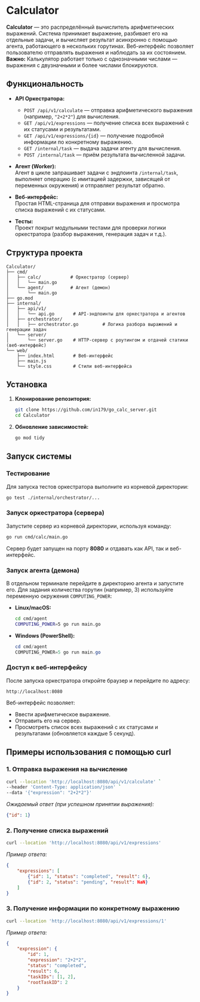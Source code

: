 # Calculator

**Calculator** — это распределённый вычислитель арифметических выражений. Система принимает выражение, разбивает его на отдельные задачи, и вычисляет результат асинхронно с помощью агента, работающего в нескольких горутинах. Веб-интерфейс позволяет пользователю отправлять выражения и наблюдать за их состоянием.  
**Важно:** Калькулятор работает только с однозначными числами — выражения с двузначными и более числами блокируются.

## Функциональность

- **API Оркестратора:**
  - `POST /api/v1/calculate` — отправка арифметического выражения (например, `"2+2*2"`) для вычисления.
  - `GET /api/v1/expressions` — получение списка всех выражений с их статусами и результатами.
  - `GET /api/v1/expressions/{id}` — получение подробной информации по конкретному выражению.
  - `GET /internal/task` — выдача задачи агенту для вычисления.
  - `POST /internal/task` — приём результата вычисленной задачи.

- **Агент (Worker):**  
  Агент в цикле запрашивает задачи с эндпоинта `/internal/task`, выполняет операцию (с имитацией задержки, зависящей от переменных окружения) и отправляет результат обратно.

- **Веб-интерфейс:**  
  Простая HTML-страница для отправки выражения и просмотра списка выражений с их статусами.

- **Тесты:**  
  Проект покрыт модульными тестами для проверки логики оркестратора (разбор выражения, генерация задач и т.д.).

## Структура проекта

```
Calculator/
├── cmd/
│   ├── calc/           # Оркестратор (сервер)
│   │   └── main.go
│   └── agent/          # Агент (демон)
│       └── main.go
├── go.mod
├── internal/
│   ├── api/v1/
│   │   └── api.go       # API-эндпоинты для оркестратора и агентов
│   ├── orchestrator/
│   │   ├── orchestrator.go         # Логика разбора выражений и генерации задач
│   └── server/
│       └── server.go    # HTTP-сервер с роутингом и отдачей статики (веб-интерфейс)
└── web/
    ├── index.html       # Веб-интерфейс
    ├── main.js
    └── style.css        # Стили веб-интерфейса
```

## Установка

1. **Клонирование репозитория:**

   ```bash
   git clone https://github.com/in179/go_calc_server.git
   cd Calculator
   ```

2. **Обновление зависимостей:**

   ```bash
   go mod tidy
   ```

## Запуск системы

### Тестирование

Для запуска тестов оркестратора выполните из корневой директории:

```bash
go test ./internal/orchestrator/...
```

### Запуск оркестратора (сервера)

Запустите сервер из корневой директории, используя команду:

```bash
go run cmd/calc/main.go
```

Сервер будет запущен на порту **8080** и отдавать как API, так и веб-интерфейс.

### Запуск агента (демона)

В отдельном терминале перейдите в директорию агента и запустите его. Для задания количества горутин (например, 3) используйте переменную окружения `COMPUTING_POWER`:

- **Linux/macOS:**

  ```bash
  cd cmd/agent
  COMPUTING_POWER=5 go run main.go
  ```

- **Windows (PowerShell):**

  ```powershell
  cd cmd/agent
  COMPUTING_POWER=5 go run main.go
  ```

### Доступ к веб-интерфейсу

После запуска оркестратора откройте браузер и перейдите по адресу:

```
http://localhost:8080
```

Веб-интерфейс позволяет:
- Ввести арифметическое выражение.
- Отправить его на сервер.
- Просмотреть список всех выражений с их статусами и результатами (обновляется каждые 5 секунд).

## Примеры использования с помощью curl

### 1. Отправка выражения на вычисление

```bash
curl --location 'http://localhost:8080/api/v1/calculate' `
--header 'Content-Type: application/json' `
--data '{"expression": "2+2*2"}'
```

_Ожидаемый ответ (при успешном принятии выражения):_

```json
{"id": 1}
```

### 2. Получение списка выражений

```bash
curl --location 'http://localhost:8080/api/v1/expressions'
```

_Пример ответа:_

```json
{
    "expressions": [
        {"id": 1, "status": "completed", "result": 6},
        {"id": 2, "status": "pending", "result": NaN}
    ]
}
```

### 3. Получение информации по конкретному выражению

```bash
curl --location 'http://localhost:8080/api/v1/expressions/1'
```

_Пример ответа:_

```json
{
    "expression": {
        "id": 1,
        "expression": "2+2*2",
        "status": "completed",
        "result": 6,
        "taskIDs": [1, 2],
        "rootTaskID": 2
    }
}
```
